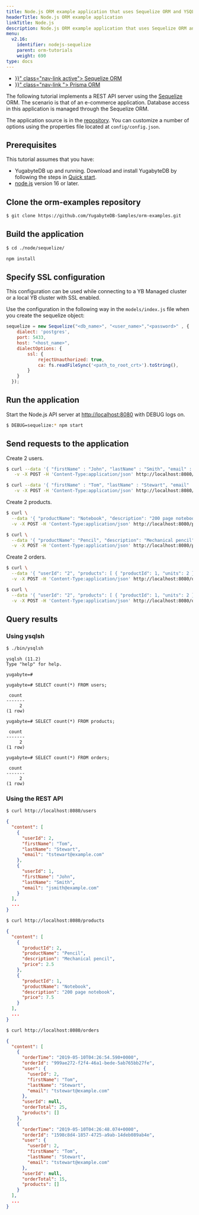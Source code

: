 ```yaml
---
title: Node.js ORM example application that uses Sequelize ORM and YSQL
headerTitle: Node.js ORM example application
linkTitle: Node.js
description: Node.js ORM example application that uses Sequelize ORM and YSQL.
menu:
  v2.16:
    identifier: nodejs-sequelize
    parent: orm-tutorials
    weight: 690
type: docs
---
```


<ul class="nav nav-tabs-alt nav-tabs-yb">
  <li >
    <a href="{{< relref "./ysql-sequelize.md" >}}" class="nav-link active">
      <i class="icon-postgres" aria-hidden="true"></i>
      Sequelize ORM
    </a>
  </li>
  <li>
    <a href="{{< relref "./ysql-prisma.md" >}}" class="nav-link ">
      <i class="icon-postgres" aria-hidden="true"></i>
      Prisma ORM
    </a>
  </li>
</ul>

The following tutorial implements a REST API server using the [Sequelize](https://sequelize.org/) ORM. The scenario is that of an e-commerce application. Database access in this application is managed through the Sequelize ORM.

The application source is in the [repository](https://github.com/yugabyte/orm-examples/tree/master/node/sequelize). You can customize a number of options using the properties file located at `config/config.json`.

## Prerequisites

This tutorial assumes that you have:

- YugabyteDB up and running. Download and install YugabyteDB by following the steps in [Quick start](../../../../quick-start/).
- [node.js](https://nodejs.org/en/) version 16 or later.

## Clone the orm-examples repository

```sh
$ git clone https://github.com/YugabyteDB-Samples/orm-examples.git
```

## Build the application

```sh
$ cd ./node/sequelize/
```

```sh
npm install
```

## Specify SSL configuration

This configuration can be used while connecting to a YB Managed cluster or a local YB cluster with SSL enabled.

Use the configuration in the following way in the `models/index.js` file when you create the sequelize object:

```js
sequelize = new Sequelize("<db_name>", "<user_name>","<password>" , {
    dialect: 'postgres',
    port: 5433,
    host: "<host_name>",
    dialectOptions: {
        ssl: {
            rejectUnauthorized: true,
            ca: fs.readFileSync('<path_to_root_crt>').toString(),
        }
    }
  });
```

## Run the application

Start the Node.js API server at <http://localhost:8080> with DEBUG logs on.

```sh
$ DEBUG=sequelize:* npm start
```

## Send requests to the application

Create 2 users.

```sh
$ curl --data '{ "firstName" : "John", "lastName" : "Smith", "email" : "jsmith@example.com" }' \
   -v -X POST -H 'Content-Type:application/json' http://localhost:8080/users
```

```sh
$ curl --data '{ "firstName" : "Tom", "lastName" : "Stewart", "email" : "tstewart@example.com" }' \
   -v -X POST -H 'Content-Type:application/json' http://localhost:8080/users
```

Create 2 products.

```sh
$ curl \
  --data '{ "productName": "Notebook", "description": "200 page notebook", "price": 7.50 }' \
  -v -X POST -H 'Content-Type:application/json' http://localhost:8080/products
```

```sh
$ curl \
  --data '{ "productName": "Pencil", "description": "Mechanical pencil", "price": 2.50 }' \
  -v -X POST -H 'Content-Type:application/json' http://localhost:8080/products
```

Create 2 orders.

```sh
$ curl \
  --data '{ "userId": "2", "products": [ { "productId": 1, "units": 2 } ] }' \
  -v -X POST -H 'Content-Type:application/json' http://localhost:8080/orders
```

```sh
$ curl \
  --data '{ "userId": "2", "products": [ { "productId": 1, "units": 2 }, { "productId": 2, "units": 4 } ] }' \
  -v -X POST -H 'Content-Type:application/json' http://localhost:8080/orders
```

## Query results

### Using ysqlsh

```sh
$ ./bin/ysqlsh
```

```output
ysqlsh (11.2)
Type "help" for help.

yugabyte=#
```

```plpgsql
yugabyte=# SELECT count(*) FROM users;
```

```output
 count
-------
     2
(1 row)
```

```plpgsql
yugabyte=# SELECT count(*) FROM products;
```

```output
 count
-------
     2
(1 row)
```

```plpgsql
yugabyte=# SELECT count(*) FROM orders;
```

```output
 count
-------
     2
(1 row)
```

### Using the REST API

```sh
$ curl http://localhost:8080/users
```

```output.json
{
  "content": [
    {
      "userId": 2,
      "firstName": "Tom",
      "lastName": "Stewart",
      "email": "tstewart@example.com"
    },
    {
      "userId": 1,
      "firstName": "John",
      "lastName": "Smith",
      "email": "jsmith@example.com"
    }
  ],
  ...
}
```

```sh
$ curl http://localhost:8080/products
```

```output.json
{
  "content": [
    {
      "productId": 2,
      "productName": "Pencil",
      "description": "Mechanical pencil",
      "price": 2.5
    },
    {
      "productId": 1,
      "productName": "Notebook",
      "description": "200 page notebook",
      "price": 7.5
    }
  ],
  ...
}
```

```sh
$ curl http://localhost:8080/orders
```

```output.json
{
  "content": [
    {
      "orderTime": "2019-05-10T04:26:54.590+0000",
      "orderId": "999ae272-f2f4-46a1-bede-5ab765bb27fe",
      "user": {
        "userId": 2,
        "firstName": "Tom",
        "lastName": "Stewart",
        "email": "tstewart@example.com"
      },
      "userId": null,
      "orderTotal": 25,
      "products": []
    },
    {
      "orderTime": "2019-05-10T04:26:48.074+0000",
      "orderId": "1598c8d4-1857-4725-a9ab-14deb089ab4e",
      "user": {
        "userId": 2,
        "firstName": "Tom",
        "lastName": "Stewart",
        "email": "tstewart@example.com"
      },
      "userId": null,
      "orderTotal": 15,
      "products": []
    }
  ],
  ...
}
```
